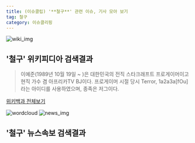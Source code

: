 ```yaml
---
title: (이슈클립) '**철구**' 관련 이슈, 기사 모아 보기
tag: 철구
category: 이슈클리핑
---
```

![wiki_img](https://user-images.githubusercontent.com/42597476/44503234-41136a80-a6d0-11e8-9071-6fc6418eafe4.png)
## **'**철구**'** 위키피디아 검색결과
>이예준(1989년 10월 19일 ~ )은 대한민국의 전직 스타크래프트 프로게이머이고 현직 가수 겸 아프리카TV BJ이다. 프로게이머 시절 당시 Terror, 1a2a3a[fOu]라는 아이디를 사용하였으며, 종족은 저그이다.

<a href="https://ko.wikipedia.org/wiki/철구" target="_blank">위키백과 전체보기</a>

![wordcloud](https://s3.ap-northeast-2.amazonaws.com/lyrics101-wordcloud/2018-09-15-1536992749.png)
![news_img](https://user-images.githubusercontent.com/42597476/44507050-1206f400-a6e4-11e8-8d98-7ffbfebb353f.png)
## **'**철구**'** 뉴스속보 검색결과

